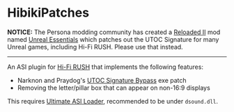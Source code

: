 # HibikiPatches
**NOTICE:** The Persona modding community has created a [Reloaded II](https://github.com/Reloaded-Project/Reloaded-II) mod named [Unreal Essentials](https://github.com/AnimatedSwine37/UnrealEssentials) which patches out the UTOC Signature for many Unreal games, including Hi-Fi RUSH. Please use that instead.

---

An ASI plugin for [Hi-Fi RUSH](https://store.steampowered.com/app/1817230) that implements the following features:
 - Narknon and Praydog's [UTOC Signature Bypass](https://www.nexusmods.com/hifirush/mods/1) exe patch
 - Removing the letter/pillar box that can appear on non-16:9 displays

This requires [Ultimate ASI Loader](https://github.com/ThirteenAG/Ultimate-ASI-Loader), recommended to be under `dsound.dll`.
